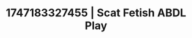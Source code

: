 ---
categories:
- Erotic archetypes
- Romantic kink
- Sultry voice
- Lip gloss fantasy
- Modesty
image: /assets/images/1747183327455.webp
layout: post
seo:
  description: Featured content with premium ABDL Play, Scat Fetish. HD images available.
  keywords: ABDL Play, Scat Fetish
  og_image: /assets/images/1747183327455.webp
  schema_type: VisualArtwork
tags:
- ABDL Play
- Scat Fetish
- '#1747183327455'
title: 1747183327455 | Scat Fetish ABDL Play
---